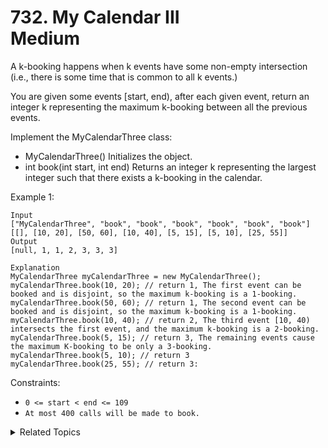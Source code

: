 # 732. My Calendar III<br> Medium

A k-booking happens when k events have some non-empty intersection (i.e., there is some time that is common to all k events.)

You are given some events [start, end), after each given event, return an integer k representing the maximum k-booking between all the previous events.

Implement the MyCalendarThree class:

- MyCalendarThree() Initializes the object.
- int book(int start, int end) Returns an integer k representing the largest integer such that there exists a k-booking in the calendar.

Example 1:

```
Input
["MyCalendarThree", "book", "book", "book", "book", "book", "book"]
[[], [10, 20], [50, 60], [10, 40], [5, 15], [5, 10], [25, 55]]
Output
[null, 1, 1, 2, 3, 3, 3]

Explanation
MyCalendarThree myCalendarThree = new MyCalendarThree();
myCalendarThree.book(10, 20); // return 1, The first event can be booked and is disjoint, so the maximum k-booking is a 1-booking.
myCalendarThree.book(50, 60); // return 1, The second event can be booked and is disjoint, so the maximum k-booking is a 1-booking.
myCalendarThree.book(10, 40); // return 2, The third event [10, 40) intersects the first event, and the maximum k-booking is a 2-booking.
myCalendarThree.book(5, 15); // return 3, The remaining events cause the maximum K-booking to be only a 3-booking.
myCalendarThree.book(5, 10); // return 3
myCalendarThree.book(25, 55); // return 3:
```

Constraints:

- `0 <= start < end <= 109`
- `At most 400 calls will be made to book.`

<details>

<summary> Related Topics </summary>

-   `Segment Tree`

</details>
